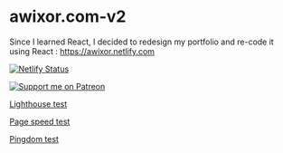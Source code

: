 # awixor.com-v2

Since I learned React, I decided to redesign my portfolio and re-code it using React : https://awixor.netlify.com

[![Netlify Status](https://api.netlify.com/api/v1/badges/2697841e-0060-4129-b0eb-e12cb3876e17/deploy-status)](https://app.netlify.com/sites/awixor/deploys)

[![Support me on Patreon](https://c5.patreon.com/external/logo/become_a_patron_button.png)](https://www.patreon.com/awixor)

[Lighthouse test](https://www.webpagetest.org/result/191220_DS_f6e5e5c46f91a6fe1cdd42665df8764f/)

[Page speed test](https://developers.google.com/speed/pagespeed/insights/?url=https%3A%2F%2Fawixor.netlify.com)

[Pingdom test](https://tools.pingdom.com/#5bc933b94ec00000)
